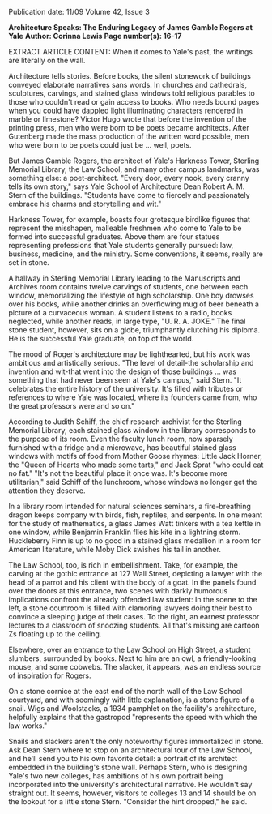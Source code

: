 Publication date: 11/09
Volume 42, Issue 3

**Architecture Speaks: The Enduring Legacy of James Gamble Rogers at Yale**
**Author: Corinna Lewis**
**Page number(s): 16-17**

EXTRACT ARTICLE CONTENT:
When it comes to Yale's past, the writings are literally on the wall.

Architecture tells stories. Before books, the silent stonework of buildings conveyed elaborate narratives sans words. In churches and cathedrals, sculptures, carvings, and stained glass windows told religious parables to those who couldn't read or gain access to books. Who needs bound pages when you could have dappled light illuminating characters rendered in marble or limestone? Victor Hugo wrote that before the invention of the printing press, men who were born to be poets became architects. After Gutenberg made the mass production of the written word possible, men who were born to be poets could just be ... well, poets.

But James Gamble Rogers, the architect of Yale's Harkness Tower, Sterling Memorial Library, the Law School, and many other campus landmarks, was something else: a poet-architect. "Every door, every nook, every cranny tells its own story," says Yale School of Architecture Dean Robert A. M. Stern of the buildings. "Students have come to fiercely and passionately embrace his charms and storytelling and wit."

Harkness Tower, for example, boasts four grotesque birdlike figures that represent the misshapen, malleable freshmen who come to Yale to be formed into successful graduates. Above them are four statues representing professions that Yale students generally pursued: law, business, medicine, and the ministry. Some conventions, it seems, really are set in stone.

A hallway in Sterling Memorial Library leading to the Manuscripts and Archives room contains twelve carvings of students, one between each window, memorializing the lifestyle of high scholarship. One boy drowses over his books, while another drinks an overflowing mug of beer beneath a picture of a curvaceous woman. A student listens to a radio, books neglected, while another reads, in large type, "U. R. A. JOKE." The final stone student, however, sits on a globe, triumphantly clutching his diploma. He is the successful Yale graduate, on top of the world.

The mood of Roger's architecture may be lighthearted, but his work was ambitious and artistically serious. "The level of detail-the scholarship and invention and wit-that went into the design of those buildings ... was something that had never been seen at Yale's campus," said Stern. "It celebrates the entire history of the university. It's filled with tributes or references to where Yale was located, where its founders came from, who the great professors were and so on."

According to Judith Schiff, the chief research archivist for the Sterling Memorial Library, each stained glass window in the library corresponds to the purpose of its room. Even the faculty lunch room, now sparsely furnished with a fridge and a microwave, has beautiful stained glass windows with motifs of food from Mother Goose rhymes: Little Jack Horner, the "Queen of Hearts who made some tarts," and Jack Sprat "who could eat no fat." "It's not the beautiful place it once was. It's become more utilitarian," said Schiff of the lunchroom, whose windows no longer get the attention they deserve.

In a library room intended for natural sciences seminars, a fire-breathing dragon keeps company with birds, fish, reptiles, and serpents. In one meant for the study of mathematics, a glass James Watt tinkers with a tea kettle in one window, while Benjamin Franklin flies his kite in a lightning storm. Huckleberry Finn is up to no good in a stained glass medallion in a room for American literature, while Moby Dick swishes his tail in another.

The Law School, too, is rich in embellishment. Take, for example, the carving at the gothic entrance at 127 Wall Street, depicting a lawyer with the head of a parrot and his client with the body of a goat. In the panels found over the doors at this entrance, two scenes with darkly humorous implications confront the already offended law student: In the scene to the left, a stone courtroom is filled with clamoring lawyers doing their best to convince a sleeping judge of their cases. To the right, an earnest professor lectures to a classroom of snoozing students. All that's missing are cartoon Zs floating up to the ceiling.

Elsewhere, over an entrance to the Law School on High Street, a student slumbers, surrounded by books. Next to him are an owl, a friendly-looking mouse, and some cobwebs. The slacker, it appears, was an endless source of inspiration for Rogers.

On a stone cornice at the east end of the north wall of the Law School courtyard, and with seemingly with little explanation, is a stone figure of a snail. Wigs and Woolstacks, a 1934 pamphlet on the facility's architecture, helpfully explains that the gastropod "represents the speed with which the law works."


Snails and slackers aren't the only noteworthy figures immortalized in stone. Ask Dean Stern where to stop on an architectural tour of the Law School, and he'll send you to his own favorite detail: a portrait of its architect embedded in the building's stone wall. Perhaps Stern, who is designing Yale's two new colleges, has ambitions of his own portrait being incorporated into the university's architectural narrative. He wouldn't say straight out. It seems, however, visitors to colleges 13 and 14 should be on the lookout for a little stone Stern. "Consider the hint dropped," he said.